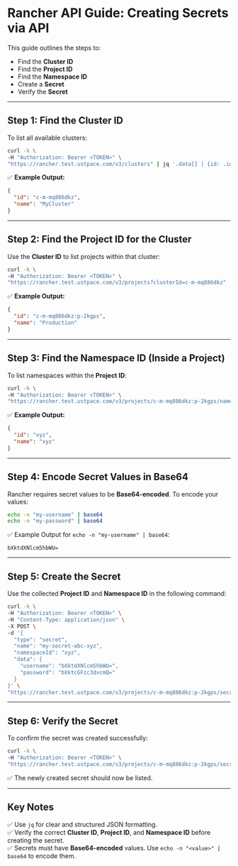 # **Rancher API Guide: Creating Secrets via API**

This guide outlines the steps to:

- Find the **Cluster ID**
- Find the **Project ID**
- Find the **Namespace ID**
- Create a **Secret**
- Verify the **Secret**

---

## **Step 1: Find the Cluster ID**
To list all available clusters:

```bash
curl -k \ 
-H "Authorization: Bearer <TOKEN>" \ 
"https://rancher.test.ustpace.com/v3/clusters" | jq '.data[] | {id: .id, name: .name}'
```

✅ **Example Output:**
```json
{
  "id": "c-m-mq886dkz",
  "name": "MyCluster"
}
```

---

## **Step 2: Find the Project ID for the Cluster**
Use the **Cluster ID** to list projects within that cluster:

```bash
curl -k \ 
-H "Authorization: Bearer <TOKEN>" \ 
"https://rancher.test.ustpace.com/v3/projects?clusterId=c-m-mq886dkz" | jq '.data[] | {id: .id, name: .name}'
```

✅ **Example Output:**
```json
{
  "id": "c-m-mq886dkz:p-2kgps",
  "name": "Production"
}
```

---

## **Step 3: Find the Namespace ID (Inside a Project)**
To list namespaces within the **Project ID**:

```bash
curl -k \ 
-H "Authorization: Bearer <TOKEN>" \ 
"https://rancher.test.ustpace.com/v3/projects/c-m-mq886dkz:p-2kgps/namespaces"
```

✅ **Example Output:**
```json
{
  "id": "xyz",
  "name": "xyz"
}
```

---

## **Step 4: Encode Secret Values in Base64**
Rancher requires secret values to be **Base64-encoded**. To encode your values:

```bash
echo -n "my-username" | base64
echo -n "my-password" | base64
```

✅ Example Output for `echo -n "my-username" | base64`:
```
bXktdXNlcm5hbWU=
```

---

## **Step 5: Create the Secret**
Use the collected **Project ID** and **Namespace ID** in the following command:

```bash
curl -k \ 
-H "Authorization: Bearer <TOKEN>" \ 
-H "Content-Type: application/json" \ 
-X POST \ 
-d '{
  "type": "secret",
  "name": "my-secret-abc-xyz",
  "namespaceId": "xyz",
  "data": {
    "username": "bXktdXNlcm5hbWU=",
    "password": "bXktcGFzc3dvcmQ="
  }
}' \ 
"https://rancher.test.ustpace.com/v3/projects/c-m-mq886dkz:p-2kgps/secrets"
```

---

## **Step 6: Verify the Secret**
To confirm the secret was created successfully:

```bash
curl -k \ 
-H "Authorization: Bearer <TOKEN>" \ 
"https://rancher.test.ustpace.com/v3/projects/c-m-mq886dkz:p-2kgps/secrets"
```

✅ The newly created secret should now be listed.

---

## **Key Notes**
✅ Use `jq` for clear and structured JSON formatting.  
✅ Verify the correct **Cluster ID**, **Project ID**, and **Namespace ID** before creating the secret.  
✅ Secrets must have **Base64-encoded** values. Use `echo -n "<value>" | base64` to encode them.  

